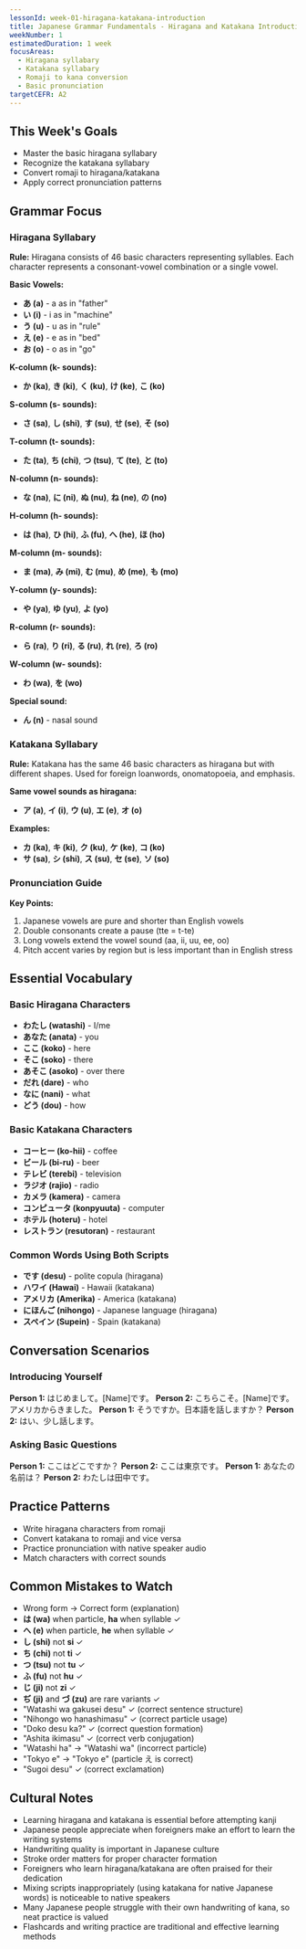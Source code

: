 ```yaml
---
lessonId: week-01-hiragana-katakana-introduction
title: Japanese Grammar Fundamentals - Hiragana and Katakana Introduction
weekNumber: 1
estimatedDuration: 1 week
focusAreas:
  - Hiragana syllabary
  - Katakana syllabary
  - Romaji to kana conversion
  - Basic pronunciation
targetCEFR: A2
---
```


## This Week's Goals

- Master the basic hiragana syllabary
- Recognize the katakana syllabary
- Convert romaji to hiragana/katakana
- Apply correct pronunciation patterns

## Grammar Focus

### Hiragana Syllabary
**Rule:** Hiragana consists of 46 basic characters representing syllables. Each character represents a consonant-vowel combination or a single vowel.

**Basic Vowels:**
- **あ (a)** - a as in "father"
- **い (i)** - i as in "machine" 
- **う (u)** - u as in "rule"
- **え (e)** - e as in "bed"
- **お (o)** - o as in "go"

**K-column (k- sounds):**
- **か (ka)**, **き (ki)**, **く (ku)**, **け (ke)**, **こ (ko)**

**S-column (s- sounds):**
- **さ (sa)**, **し (shi)**, **す (su)**, **せ (se)**, **そ (so)**

**T-column (t- sounds):**
- **た (ta)**, **ち (chi)**, **つ (tsu)**, **て (te)**, **と (to)**

**N-column (n- sounds):**
- **な (na)**, **に (ni)**, **ぬ (nu)**, **ね (ne)**, **の (no)**

**H-column (h- sounds):**
- **は (ha)**, **ひ (hi)**, **ふ (fu)**, **へ (he)**, **ほ (ho)**

**M-column (m- sounds):**
- **ま (ma)**, **み (mi)**, **む (mu)**, **め (me)**, **も (mo)**

**Y-column (y- sounds):**
- **や (ya)**, **ゆ (yu)**, **よ (yo)**

**R-column (r- sounds):**
- **ら (ra)**, **り (ri)**, **る (ru)**, **れ (re)**, **ろ (ro)**

**W-column (w- sounds):**
- **わ (wa)**, **を (wo)**

**Special sound:**
- **ん (n)** - nasal sound

### Katakana Syllabary
**Rule:** Katakana has the same 46 basic characters as hiragana but with different shapes. Used for foreign loanwords, onomatopoeia, and emphasis.

**Same vowel sounds as hiragana:**
- **ア (a)**, **イ (i)**, **ウ (u)**, **エ (e)**, **オ (o)**

**Examples:**
- **カ (ka)**, **キ (ki)**, **ク (ku)**, **ケ (ke)**, **コ (ko)**
- **サ (sa)**, **シ (shi)**, **ス (su)**, **セ (se)**, **ソ (so)**

### Pronunciation Guide
**Key Points:**
1. Japanese vowels are pure and shorter than English vowels
2. Double consonants create a pause (tte = t-te)
3. Long vowels extend the vowel sound (aa, ii, uu, ee, oo)
4. Pitch accent varies by region but is less important than in English stress

## Essential Vocabulary

### Basic Hiragana Characters
- **わたし (watashi)** - I/me
- **あなた (anata)** - you
- **ここ (koko)** - here
- **そこ (soko)** - there
- **あそこ (asoko)** - over there
- **だれ (dare)** - who
- **なに (nani)** - what
- **どう (dou)** - how

### Basic Katakana Characters
- **コーヒー (ko-hii)** - coffee
- **ビール (bi-ru)** - beer
- **テレビ (terebi)** - television
- **ラジオ (rajio)** - radio
- **カメラ (kamera)** - camera
- **コンピュータ (konpyuuta)** - computer
- **ホテル (hoteru)** - hotel
- **レストラン (resutoran)** - restaurant

### Common Words Using Both Scripts
- **です (desu)** - polite copula (hiragana)
- **ハワイ (Hawai)** - Hawaii (katakana)
- **アメリカ (Amerika)** - America (katakana)
- **にほんご (nihongo)** - Japanese language (hiragana)
- **スペイン (Supein)** - Spain (katakana)

## Conversation Scenarios

### Introducing Yourself
**Person 1:** はじめまして。[Name]です。
**Person 2:** こちらこそ。[Name]です。アメリカからきました。
**Person 1:** そうですか。日本語を話しますか？
**Person 2:** はい、少し話します。

### Asking Basic Questions
**Person 1:** ここはどこですか？
**Person 2:** ここは東京です。
**Person 1:** あなたの名前は？
**Person 2:** わたしは田中です。

## Practice Patterns

- Write hiragana characters from romaji
- Convert katakana to romaji and vice versa
- Practice pronunciation with native speaker audio
- Match characters with correct sounds

## Common Mistakes to Watch

- Wrong form → Correct form (explanation)
- **は (wa)** when particle, **ha** when syllable ✓
- **へ (e)** when particle, **he** when syllable ✓
- **し (shi)** not **si** ✓
- **ち (chi)** not **ti** ✓
- **つ (tsu)** not **tu** ✓
- **ふ (fu)** not **hu** ✓
- **じ (ji)** not **zi** ✓
- **ぢ (ji)** and **づ (zu)** are rare variants ✓
- "Watashi wa gakusei desu" ✓ (correct sentence structure)
- "Nihongo wo hanashimasu" ✓ (correct particle usage)
- "Doko desu ka?" ✓ (correct question formation)
- "Ashita ikimasu" ✓ (correct verb conjugation)
- "Watashi ha" → "Watashi wa" (incorrect particle)
- "Tokyo e" → "Tokyo e" (particle え is correct)
- "Sugoi desu" ✓ (correct exclamation)

## Cultural Notes

- Learning hiragana and katakana is essential before attempting kanji
- Japanese people appreciate when foreigners make an effort to learn the writing systems
- Handwriting quality is important in Japanese culture
- Stroke order matters for proper character formation
- Foreigners who learn hiragana/katakana are often praised for their dedication
- Mixing scripts inappropriately (using katakana for native Japanese words) is noticeable to native speakers
- Many Japanese people struggle with their own handwriting of kana, so neat practice is valued
- Flashcards and writing practice are traditional and effective learning methods